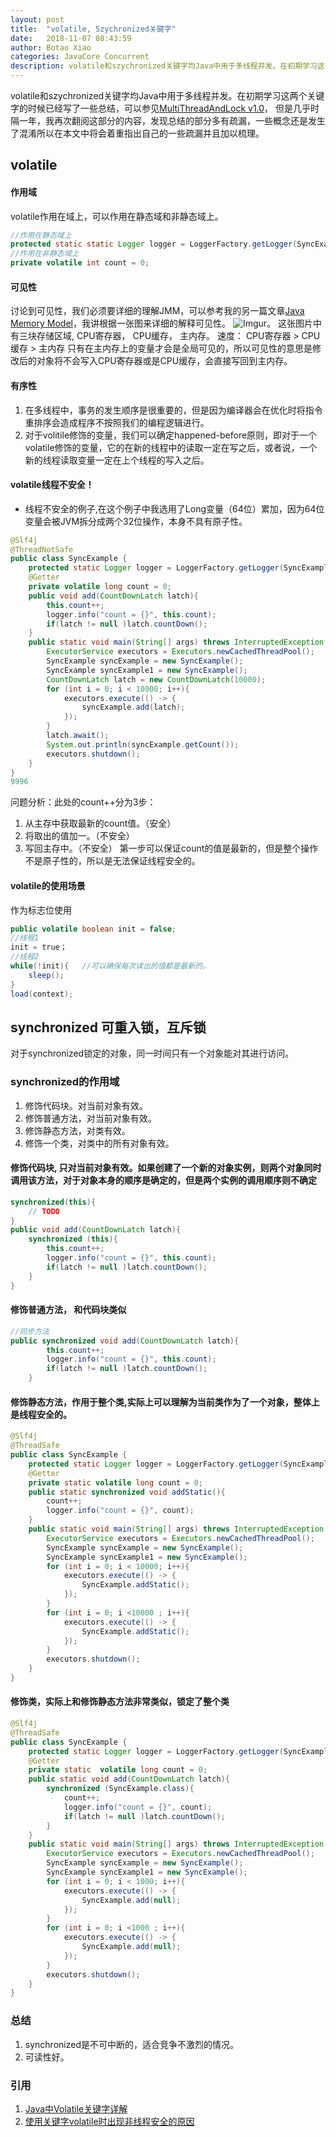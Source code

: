```yaml
---
layout: post
title:  "volatile, Szychronized关键字"
date:   2018-11-07 08:43:59
author: Botao Xiao
categories: JavaCore Concurrent
description: volatile和szychronized关键字均Java中用于多线程并发。在初期学习这两个关键字的时候已经写了一些总结，可以参见[MultiThreadAndLock v1.0](https://github.com/Seanforfun/JavaCore/blob/master/Conclusions/MultiThreadAndLock.txt)， 但是几乎时隔一年，我再次翻阅这部分的内容，发现总结的部分多有疏漏，一些概念还是发生了混淆所以在本文中将会着重指出自己的一些疏漏并且加以梳理。
---
```

volatile和szychronized关键字均Java中用于多线程并发。在初期学习这两个关键字的时候已经写了一些总结，可以参见[MultiThreadAndLock v1.0](https://github.com/Seanforfun/JavaCore/blob/master/Conclusions/MultiThreadAndLock.txt)， 但是几乎时隔一年，我再次翻阅这部分的内容，发现总结的部分多有疏漏，一些概念还是发生了混淆所以在本文中将会着重指出自己的一些疏漏并且加以梳理。

## volatile
#### 作用域
volatile作用在域上，可以作用在静态域和非静态域上。
```Java
//作用在静态域上
protected static static Logger logger = LoggerFactory.getLogger(SyncExample.class);
//作用在非静态域上
private volatile int count = 0;
```

#### 可见性
讨论到可见性，我们必须要详细的理解JMM，可以参考我的另一篇文章[Java Memory Model](https://github.com/Seanforfun/JavaCore/blob/master/Conclusions/JMM.md)，我讲根据一张图来详细的解释可见性。
![Imgur](https://i.imgur.com/NPkfkei.png)。
这张图片中有三块存储区域, CPU寄存器， CPU缓存， 主内存。
速度： CPU寄存器 >  CPU缓存 > 主内存
只有在主内存上的变量才会是全局可见的，所以可见性的意思是修改后的对象将不会写入CPU寄存器或是CPU缓存，会直接写回到主内存。

#### 有序性
1. 在多线程中，事务的发生顺序是很重要的，但是因为编译器会在优化时将指令重排序会造成程序不按照我们的编程逻辑进行。
2. 对于volitile修饰的变量，我们可以确定happened-before原则，即对于一个volatile修饰的变量，它的在新的线程中的读取一定在写之后，或者说，一个新的线程读取变量一定在上个线程的写入之后。

#### volatile线程不安全！
* 线程不安全的例子,在这个例子中我选用了Long变量（64位）累加，因为64位变量会被JVM拆分成两个32位操作，本身不具有原子性。
```Java
@Slf4j
@ThreadNotSafe
public class SyncExample {
    protected static Logger logger = LoggerFactory.getLogger(SyncExample.class);
    @Getter
    private volatile long count = 0;
    public void add(CountDownLatch latch){
        this.count++;
        logger.info("count = {}", this.count);
        if(latch != null )latch.countDown();
    }
    public static void main(String[] args) throws InterruptedException {
        ExecutorService executors = Executors.newCachedThreadPool();
        SyncExample syncExample = new SyncExample();
        SyncExample syncExample1 = new SyncExample();
        CountDownLatch latch = new CountDownLatch(10000);
        for (int i = 0; i < 10000; i++){
            executors.execute(() -> {
                syncExample.add(latch);
            });
        }
        latch.await();
        System.out.println(syncExample.getCount());
        executors.shutdown();
    }
}
9996
```
问题分析：此处的count++分为3步：
1. 从主存中获取最新的count值。（安全）
2. 将取出的值加一。（不安全）
3. 写回主存中。（不安全）
第一步可以保证count的值是最新的，但是整个操作不是原子性的，所以是无法保证线程安全的。

#### volatile的使用场景
作为标志位使用
```Java
public volatile boolean init = false;
//线程1
init = true；
//线程2
while(!init){   //可以确保每次读出的值都是最新的。
    sleep();
}
load(context);
```

## synchronized 可重入锁，互斥锁
对于synchronized锁定的对象，同一时间只有一个对象能对其进行访问。

### synchronized的作用域
1. 修饰代码块。对当前对象有效。
2. 修饰普通方法，对当前对象有效。
3. 修饰静态方法，对类有效。
4. 修饰一个类，对类中的所有对象有效。

#### 修饰代码块, 只对当前对象有效。如果创建了一个新的对象实例，则两个对象同时调用该方法，对于对象本身的顺序是确定的，但是两个实例的调用顺序则不确定
```Java
synchronized(this){
    // TODO
}
public void add(CountDownLatch latch){
    synchronized (this){
        this.count++;
        logger.info("count = {}", this.count);
        if(latch != null )latch.countDown();
    }
}
```

#### 修饰普通方法， 和代码块类似
```Java
//同步方法
public synchronized void add(CountDownLatch latch){
        this.count++;
        logger.info("count = {}", this.count);
        if(latch != null )latch.countDown();
    }
```

#### 修饰静态方法，作用于整个类,实际上可以理解为当前类作为了一个对象，整体上是线程安全的。
```Java
@Slf4j
@ThreadSafe
public class SyncExample {
    protected static Logger logger = LoggerFactory.getLogger(SyncExample.class);
    @Getter
    private static volatile long count = 0;
    public static synchronized void addStatic(){
        count++;
        logger.info("count = {}", count);
    }
    public static void main(String[] args) throws InterruptedException {
        ExecutorService executors = Executors.newCachedThreadPool();
        SyncExample syncExample = new SyncExample();
        SyncExample syncExample1 = new SyncExample();
        for (int i = 0; i < 10000; i++){
            executors.execute(() -> {
                SyncExample.addStatic();
            });
        }
        for (int i = 0; i <10000 ; i++){
            executors.execute(() -> {
                SyncExample.addStatic();
            });
        }
        executors.shutdown();
    }
}
```

#### 修饰类，实际上和修饰静态方法非常类似，锁定了整个类
```Java
@Slf4j
@ThreadSafe
public class SyncExample {
    protected static Logger logger = LoggerFactory.getLogger(SyncExample.class);
    @Getter
    private static  volatile long count = 0;
    public static void add(CountDownLatch latch){
        synchronized (SyncExample.class){
            count++;
            logger.info("count = {}", count);
            if(latch != null )latch.countDown();
        }
    }
    public static void main(String[] args) throws InterruptedException {
        ExecutorService executors = Executors.newCachedThreadPool();
        SyncExample syncExample = new SyncExample();
        SyncExample syncExample1 = new SyncExample();
        for (int i = 0; i < 1000; i++){
            executors.execute(() -> {
                SyncExample.add(null);
            });
        }
        for (int i = 0; i <1000 ; i++){
            executors.execute(() -> {
                SyncExample.add(null);
            });
        }
        executors.shutdown();
    }
}
```

### 总结
1. synchronized是不可中断的，适合竞争不激烈的情况。
2. 可读性好。

### 引用
1. [Java中Volatile关键字详解](https://www.cnblogs.com/zhengbin/p/5654805.html)
2. [使用关键字volatile时出现非线程安全的原因](https://blog.csdn.net/en_joker/article/details/80338163)
